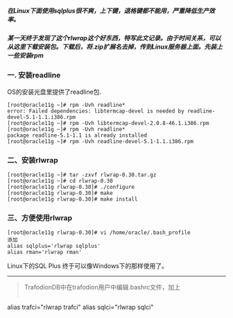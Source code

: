 ##### 在Linux下面使用sqlplus很不爽，上下键，退格键都不能用，严重降低生产效率。
##### 某一天终于发现了这个rlwrap这个好东西，特写此文记录。由于时间关系，可以从这里下载安装包。下载后，将.zip扩展名去掉，传到Linux服务器上面。先装上一些安装rpm

### 一. 安装readline
OS的安装光盘里提供了readline包.

```
[root@oracle11g ~]# rpm -Uvh readline*
error: Failed dependencies: libtermcap-devel is needed by readline-devel-5.1-1.1.i386.rpm
[root@oracle11g ~]# rpm -Uvh libtermcap-devel-2.0.8-46.1.i386.rpm
[root@oracle11g ~]# rpm -Uvh readline*
package readline-5.1-1.1 is already installed
[root@oracle11g ~]# rpm -Uvh readline-devel-5.1-1.1.i386.rpm
```
### 二、安装rlwrap
```
[root@oracle11g ~]# tar -zxvf rlwrap-0.30.tar.gz
[root@oracle11g ~]# cd rlwrap-0.30
[root@oracle11g rlwrap-0.30]# ./configure
[root@oracle11g rlwrap-0.30]# make
[root@oracle11g rlwrap-0.30]# make install
```

### 三、方便使用rlwrap
```
[root@oracle11g rlwrap-0.30]# vi /home/oracle/.bash_profile
添加
alias sqlplus='rlwrap sqlplus'
alias rman='rlwrap rman'
```
 
Linux下的SQL Plus 终于可以像Windows下的那样使用了。

***
> TrafodionDB中在trafodion用户中编辑.bashrc文件，加上
> 
> ```
alias trafci="rlwrap trafci"
alias sqlci="rlwrap sqlci"
```